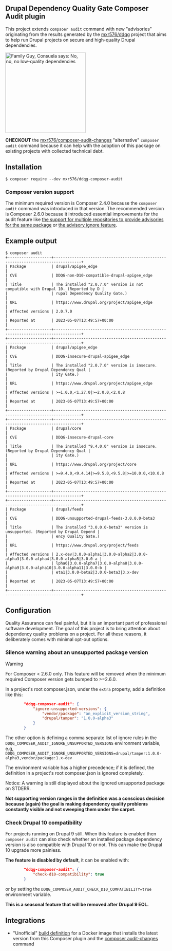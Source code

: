 Drupal Dependency Quality Gate Composer Audit plugin
---

This project extends `compsoer audit` command with new "advisories" originating from the results generated by the
[mxr576/ddqg](https://packagist.org/packages/mxr576/ddqg) project that aims to help run Drupal projects on secure and high-quality
Drupal dependencies.

<img alt="Family Guy, Consuela says: No, no, no low-quality dependencies" height="250" src="https://i.imgflip.com/7ijrpx.jpg"/>

**CHECKOUT** the [mxr576/composer-audit-changes](https://packagist.org/packages/mxr576/composer-audit-changes)
"alternative" `composer audit` command because it can help with the adoption of this package on existing projects
with collected technical debt.

## Installation

```shell
$ composer require --dev mxr576/ddqg-composer-audit
```

### Composer version support

The minimum required version is Composer 2.4.0 because the `composer audit` command was introduced in that version.
The recommended version is Composer 2.6.0 because it introduced essential improvements for the audit feature like
[the support for multiple repositories to provide advisories for the same package](https://github.com/composer/composer/issues/11435)
or [the advisory ignore feature](https://getcomposer.org/doc/06-config.md#ignore).

## Example output

```
$ composer audit
+-------------------+----------------------------------------------------------------------------------+
| Package           | drupal/apigee_edge                                                               |
| CVE               | DDQG-non-D10-compatible-drupal-apigee_edge                                       |
| Title             | The installed "2.0.7.0" version is not compatible with Drupal 10. (Reported by D |
|                   | rupal Dependency Quality Gate.)                                                  |
| URL               | https://www.drupal.org/project/apigee_edge                                       |
| Affected versions | 2.0.7.0                                                                          |
| Reported at       | 2023-05-07T13:49:57+00:00                                                        |
+-------------------+----------------------------------------------------------------------------------+
+-------------------+----------------------------------------------------------------------------------+
| Package           | drupal/apigee_edge                                                               |
| CVE               | DDQG-insecure-drupal-apigee_edge                                                 |
| Title             | The installed "2.0.7.0" version is insecure. (Reported by Drupal Dependency Qual |
|                   | ity Gate.)                                                                       |
| URL               | https://www.drupal.org/project/apigee_edge                                       |
| Affected versions | >=1.0.0,<1.27.0|>=2.0.0,<2.0.8                                                   |
| Reported at       | 2023-05-07T13:49:57+00:00                                                        |
+-------------------+----------------------------------------------------------------------------------+
+-------------------+----------------------------------------------------------------------------------+
| Package           | drupal/core                                                                      |
| CVE               | DDQG-insecure-drupal-core                                                        |
| Title             | The installed "9.4.0.0" version is insecure. (Reported by Drupal Dependency Qual |
|                   | ity Gate.)                                                                       |
| URL               | https://www.drupal.org/project/core                                              |
| Affected versions | >=9.4.0,<9.4.14|>=9.5.0,<9.5.8|>=10.0.0,<10.0.8                                  |
| Reported at       | 2023-05-07T13:49:57+00:00                                                        |
+-------------------+----------------------------------------------------------------------------------+
+-------------------+----------------------------------------------------------------------------------+
| Package           | drupal/feeds                                                                     |
| CVE               | DDQG-unsupported-drupal-feeds-3.0.0.0-beta3                                      |
| Title             | The installed "3.0.0.0-beta3" version is unsupported. (Reported by Drupal Depend |
|                   | ency Quality Gate.)                                                              |
| URL               | https://www.drupal.org/project/feeds                                             |
| Affected versions | 2.x-dev|3.0.0-alpha1|3.0.0-alpha2|3.0.0-alpha3|3.0.0-alpha4|3.0.0-alpha5|3.0.0-a |
|                   | lpha6|3.0.0-alpha7|3.0.0-alpha8|3.0.0-alpha9|3.0.0-alpha10|3.0.0-alpha11|3.0.0-b |
|                   | eta1|3.0.0-beta2|3.0.0-beta3|3.x-dev                                             |
| Reported at       | 2023-05-07T13:49:57+00:00                                                        |
+-------------------+----------------------------------------------------------------------------------+
```

## Configuration

Quality Assurance can feel painful, but it is an important part of professional software development. The goal of this
project is to bring attention about dependency quality problems on a project. For all these reasons, it deliberately
comes with minimal opt-out options.

### Silence warning about an unsupported package version

> [!WARNING]
> For Composer < 2.6.0 only. This feature will be removed when the minimum required Composer version gets bumped to >=2.6.0.

In a project's root composer.json, under the `extra` property, add a definition like this:

```json
        "ddqg-composer-audit": {
            "ignore-unsupported-versions": {
                "vendor/package": "an_explicit_version_string",
                "drupal/tamper": "1.0.0-alpha3"
            }
        }
```

The other option is defining a comma separate list of ignore rules in the
`DDQG_COMPOSER_AUDIT_IGNORE_UNSUPPORTED_VERSIONS` environment
variable, e.g,
`DDQG_COMPOSER_AUDIT_IGNORE_UNSUPPORTED_VERSIONS=drupal/tamper:1.0.0-alpha3,vendor/package:1.x-dev`

The environment variable has a higher precedence; if it is defined, the definition in a project's root composer.json is
ignored completely.

Notice: A warning is still displayed about the ignored unsupported package on STDERR.

**Not supporting version ranges in the definition was a conscious decision because (again) the goal is making
dependency quality problems constantly visible and not sweeping them under the carpet.**

### Check Drupal 10 compatibility

For projects running on Drupal 9 still. When this feature is enabled then `composer audit` can also check whether an
installed package dependency version is also compatible with Drupal 10 or not. This can make the Drupal 10 upgrade more
painless.

**The feature is disabled by default**, it can be enabled with:

```json
        "ddqg-composer-audit": {
            "check-d10-compatibility": true
        }
```

or by setting the `DDQG_COMPOSER_AUDIT_CHECK_D10_COMPATIBILITY=true` environment variable.

**This is a seasonal feature that will be removed after Drupal 9 EOL.**

## Integrations

* "Unofficial" [build definition](https://gist.github.com/mxr576/5f87063eb2e1e2b125257878018f048d) for a Docker
  image that installs the latest version from this Composer plugin and the [composer audit-changes](https://packagist.org/packages/mxr576/composer-audit-changes)
  command
